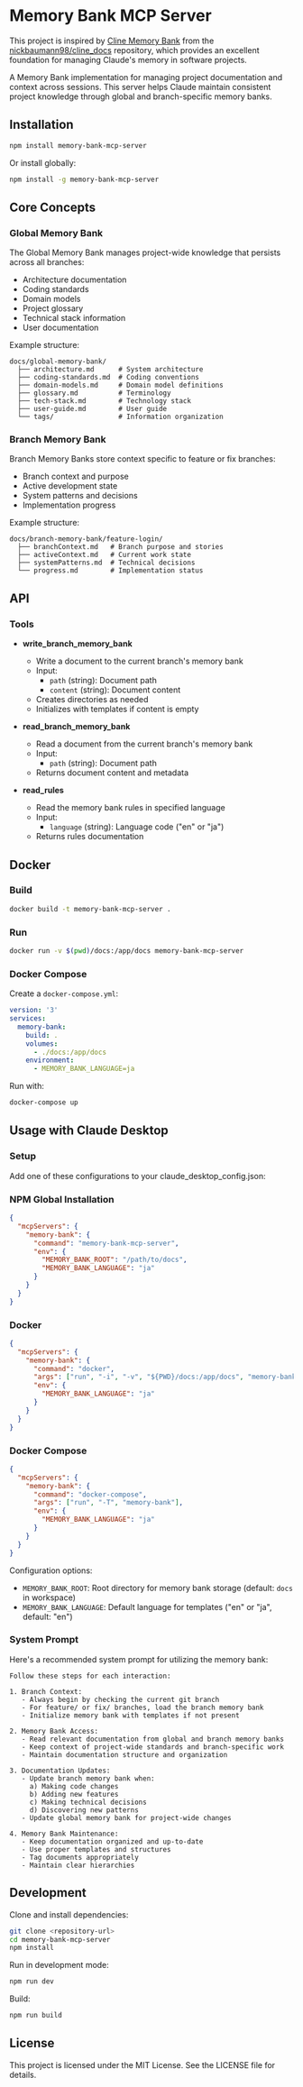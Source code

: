 # Memory Bank MCP Server

This project is inspired by [Cline Memory Bank](https://github.com/nickbaumann98/cline_docs/blob/main/prompting/custom%20instructions%20library/cline-memory-bank.md) from the [nickbaumann98/cline_docs](https://github.com/nickbaumann98/cline_docs) repository, which provides an excellent foundation for managing Claude's memory in software projects.

A Memory Bank implementation for managing project documentation and context across sessions. This server helps Claude maintain consistent project knowledge through global and branch-specific memory banks.

## Installation

```bash
npm install memory-bank-mcp-server
```

Or install globally:

```bash
npm install -g memory-bank-mcp-server
```

## Core Concepts

### Global Memory Bank

The Global Memory Bank manages project-wide knowledge that persists across all branches:

- Architecture documentation
- Coding standards
- Domain models
- Project glossary
- Technical stack information
- User documentation

Example structure:

```
docs/global-memory-bank/
  ├── architecture.md      # System architecture
  ├── coding-standards.md  # Coding conventions
  ├── domain-models.md     # Domain model definitions
  ├── glossary.md          # Terminology
  ├── tech-stack.md        # Technology stack
  ├── user-guide.md        # User guide
  └── tags/                # Information organization
```

### Branch Memory Bank

Branch Memory Banks store context specific to feature or fix branches:

- Branch context and purpose
- Active development state
- System patterns and decisions
- Implementation progress

Example structure:

```
docs/branch-memory-bank/feature-login/
  ├── branchContext.md   # Branch purpose and stories
  ├── activeContext.md   # Current work state
  ├── systemPatterns.md  # Technical decisions
  └── progress.md        # Implementation status
```

## API

### Tools

- **write_branch_memory_bank**

  - Write a document to the current branch's memory bank
  - Input:
    - `path` (string): Document path
    - `content` (string): Document content
  - Creates directories as needed
  - Initializes with templates if content is empty

- **read_branch_memory_bank**

  - Read a document from the current branch's memory bank
  - Input:
    - `path` (string): Document path
  - Returns document content and metadata

- **read_rules**
  - Read the memory bank rules in specified language
  - Input:
    - `language` (string): Language code ("en" or "ja")
  - Returns rules documentation

## Docker

### Build
```bash
docker build -t memory-bank-mcp-server .
```

### Run
```bash
docker run -v $(pwd)/docs:/app/docs memory-bank-mcp-server
```

### Docker Compose
Create a `docker-compose.yml`:
```yaml
version: '3'
services:
  memory-bank:
    build: .
    volumes:
      - ./docs:/app/docs
    environment:
      - MEMORY_BANK_LANGUAGE=ja
```

Run with:
```bash
docker-compose up
```

## Usage with Claude Desktop

### Setup

Add one of these configurations to your claude_desktop_config.json:

### NPM Global Installation

```json
{
  "mcpServers": {
    "memory-bank": {
      "command": "memory-bank-mcp-server",
      "env": {
        "MEMORY_BANK_ROOT": "/path/to/docs",
        "MEMORY_BANK_LANGUAGE": "ja"
      }
    }
  }
}
```

### Docker
```json
{
  "mcpServers": {
    "memory-bank": {
      "command": "docker",
      "args": ["run", "-i", "-v", "${PWD}/docs:/app/docs", "memory-bank-mcp-server"],
      "env": {
        "MEMORY_BANK_LANGUAGE": "ja"
      }
    }
  }
}
```

### Docker Compose
```json
{
  "mcpServers": {
    "memory-bank": {
      "command": "docker-compose",
      "args": ["run", "-T", "memory-bank"],
      "env": {
        "MEMORY_BANK_LANGUAGE": "ja"
      }
    }
  }
}
```

Configuration options:

- `MEMORY_BANK_ROOT`: Root directory for memory bank storage (default: `docs` in workspace)
- `MEMORY_BANK_LANGUAGE`: Default language for templates ("en" or "ja", default: "en")

### System Prompt

Here's a recommended system prompt for utilizing the memory bank:

```
Follow these steps for each interaction:

1. Branch Context:
   - Always begin by checking the current git branch
   - For feature/ or fix/ branches, load the branch memory bank
   - Initialize memory bank with templates if not present

2. Memory Bank Access:
   - Read relevant documentation from global and branch memory banks
   - Keep context of project-wide standards and branch-specific work
   - Maintain documentation structure and organization

3. Documentation Updates:
   - Update branch memory bank when:
     a) Making code changes
     b) Adding new features
     c) Making technical decisions
     d) Discovering new patterns
   - Update global memory bank for project-wide changes

4. Memory Bank Maintenance:
   - Keep documentation organized and up-to-date
   - Use proper templates and structures
   - Tag documents appropriately
   - Maintain clear hierarchies
```

## Development

Clone and install dependencies:

```bash
git clone <repository-url>
cd memory-bank-mcp-server
npm install
```

Run in development mode:

```bash
npm run dev
```

Build:

```bash
npm run build
```

## License

This project is licensed under the MIT License. See the LICENSE file for details.
